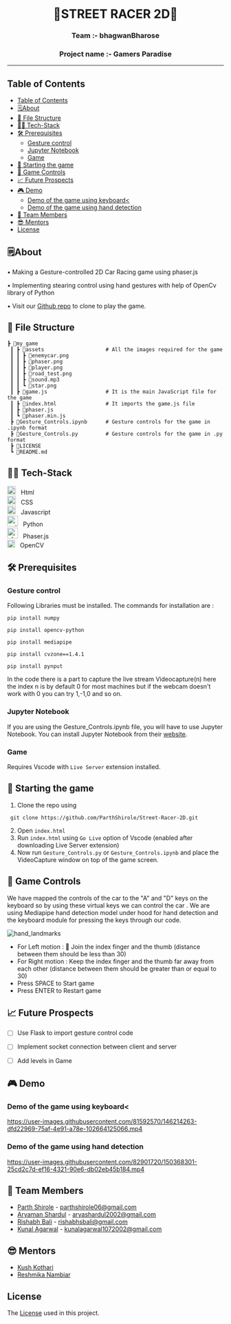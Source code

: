 
<p>
<h1 align = "center" > <strong>🌉STREET RACER 2D🌉 </strong> <br>
<h3 align = "center">Team :- bhagwanBharose
<h3 align = "center">Project name :- Gamers Paradise
 <hr>
</p>


## Table of Contents

- [Table of Contents](#table-of-contents)
- [🗒️About](#️about)
- [📁 File Structure](#-file-structure)
- [👨‍💻 Tech-Stack](#-tech-stack)
- [🛠️ Prerequisites](#️-prerequisites)
  - [Gesture control](#gesture-control)
  - [Jupyter Notebook](#jupyter-notebook)
  - [Game](#game)
- [🎲 Starting the game](#-starting-the-game)
- [👋 Game Controls](#-game-controls)
- [📈 Future Prospects](#-future-prospects)
- [🎮 Demo](#-demo)
  - [Demo of the game using keyboard<](#demo-of-the-game-using-keyboard)
  - [Demo of the game using hand detection](#demo-of-the-game-using-hand-detection)
- [🏅 Team Members](#-team-members)
- [😎 Mentors](#-mentors)
- [License](#license)


## 🗒️About

• Making a Gesture-controlled 2D Car Racing game using phaser.js

• Implementing stearing control using hand gestures with help of OpenCv library of Python

• Visit our [Github repo](https://github.com/ParthShirole/Gamers-Paradise) to clone to play the game.

## 📁 File Structure
```
┣ 📂my_game
 ┃ ┣ 📂assets                    # All the images required for the game 
 ┃ ┃ ┣ 📜enemycar.png
 ┃ ┃ ┣ 📜phaser.png
 ┃ ┃ ┣ 📜player.png
 ┃ ┃ ┣ 📜road_test.png
 ┃ ┃ ┣ 📜sound.mp3
 ┃ ┃ ┗ 📜star.png              
 ┃ ┣ 📜game.js                   # It is the main JavaScript file for the game
 ┃ ┣ 📜index.html                # It imports the game.js file
 ┃ ┣ 📜phaser.js
 ┃ ┗ 📜phaser.min.js
 ┣ 📜Gesture_Controls.ipynb      # Gesture controls for the game in .ipynb format
 ┣ 📜Gesture_Controls.py         # Gesture controls for the game in .py format
 ┣ 📜LICENSE
 ┗ 📜README.md
```

## 👨‍💻 Tech-Stack

<p>
<image src="https://github.com/get-icon/geticon/blob/master/icons/html-5.svg" width=20 title="Html"> &nbsp; Html <br> 
<image src="https://github.com/get-icon/geticon/blob/master/icons/css-3.svg" width=20 title="CSS"> &nbsp; CSS <br>
<image src="https://github.com/get-icon/geticon/blob/master/icons/javascript.svg" width=20 title="Javascript"> &nbsp; Javascript <br>
<image src="https://github.com/get-icon/geticon/raw/master/icons/python.svg" width=25 title="python"> &nbsp; Python <br>
<image src="https://user-images.githubusercontent.com/83249996/146242645-c764b523-2fce-4f59-b2e9-b51a5a0fc028.jpg" width=25 title="phaser"> &nbsp; Phaser.js <br>
<image src="https://github.com/get-icon/geticon/blob/master/icons/opencv.svg" width=18 title="opencv"> &nbsp; OpenCV
</p>

 
## 🛠️ Prerequisites 
  ### Gesture control
  Following Libraries must be installed. 
  The commands for installation are :<br/>
 ```
 pip install numpy
 ```
 ```
 pip install opencv-python
 ```
 ```
 pip install mediapipe
 ```
 ```
 pip install cvzone==1.4.1 
 ```
 ```
 pip install pynput
 ```
  In the code there is a part to capture the live stream Videocapture(n) here the index n is by default 0 for most machines but if the webcam doesn't work with 0 you can try 1,-1,0 and so on. 
<br/>
 
 ### Jupyter Notebook
 If you are using the Gesture_Controls.ipynb file, you will have to use Jupyter Notebook. You can install Jupyter Notebook from their [website](https://jupyter.org/install).
 
 ### Game
 Requires Vscode with ``Live Server`` extension installed.
 
## 🎲 Starting the game
1. Clone the repo using 
 ```
  git clone https://github.com/ParthShirole/Street-Racer-2D.git 
  ```
2. Open ``` index.html ```
3. Run ```index.html``` using ``Go Live`` option of Vscode (enabled after downloading Live Server extension)
4. Now run ```Gesture_Controls.py``` or ```Gesture_Controls.ipynb``` and place the VideoCapture window on top of the game screen. 
 

## 👋 Game Controls
 We have mapped the controls of the car to the "A" and "D" keys on the keyboard so by using these virtual keys we can control the car .
  We are using Mediapipe hand detection model under hood for hand detection and the keyboard module for pressing the keys through our code.
  
  ![hand_landmarks](https://user-images.githubusercontent.com/81592570/146204032-e8524d4c-97db-461f-9d6e-6018c3275de2.png)
 
 - For Left motion : 🤏 Join the index finger and the thumb (distance between them should be less than 30) <br>
 - For Right motion : Keep the index finger and the thumb far away from each other (distance between them should be greater than or equal to 30)<br>
 - Press SPACE to Start game<br>
 - Press ENTER to Restart game

## 📈 Future Prospects

- [ ] Use Flask to import gesture control code
- [ ] Implement socket connection between client and server
- [ ] Add levels in Game

  
## 🎮 Demo
  ### Demo of the game using keyboard<


https://user-images.githubusercontent.com/81592570/146214263-dfd22969-75af-4e91-a78e-102664125066.mp4


 ### Demo of the game using hand detection
  




https://user-images.githubusercontent.com/82901720/150368301-25cd2c7d-ef16-4321-90e6-db02eb45b184.mp4
  
 

 
## 🏅 Team Members

- [Parth Shirole](https://github.com/ParthShirole) - parthshirole06@gmail.com
- [Aryaman Shardul](https://github.com/Aryaman22102002) - aryashardul2002@gmail.com
- [Rishabh Bali](https://github.com/Ris-Bali) - rishabhsbali@gmail.com
- [Kunal Agarwal](https://github.com/KunalA18) - kunalagarwal1072002@gmail.com 

## 😎 Mentors 
- [Kush Kothari](https://github.com/kkothari2001) 
- [Reshmika Nambiar](https://github.com/Reshmika-Nambiar)
  
## License
The [License](LICENSE) used in this project. 
